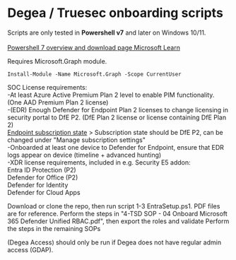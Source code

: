 # Degea / Truesec onboarding scripts
Scripts are only tested in **Powershell v7** and later on Windows 10/11. <br><br>
[Powershell 7 overview and download page Microsoft Learn](https://learn.microsoft.com/en-us/powershell/scripting/install/installing-powershell?view=powershell-7.3)

Requires Microsoft.Graph module.
```
Install-Module -Name Microsoft.Graph -Scope CurrentUser
```
SOC License requirements: <br>
-At least Azure Active Premium Plan 2 level to enable PIM functionality. (One AAD Premium Plan 2 license) <br>
-(EDR) Enough Defender for Endpoint Plan 2 licenses to change licensing in security portal to DfE P2. (DfE Plan 2 license or license containing DfE Plan 2) <br>
[Endpoint subscription state](https://security.microsoft.com/securitysettings/endpoints/licenses) > Subscription state should be DfE P2, can be changed under "Manage subscription settings" <br>
-Onboarded at least one device to Defender for Endpoint, ensure that EDR logs appear on device (timeline + advanced hunting)<br>
-XDR license requirements, included in e.g. Security E5 addon:<br>
Entra ID Protection (P2)<br>
Defender for Office (P2)<br>
Defender for Identity<br>
Defender for Cloud Apps<br>

Download or clone the repo, then run script 1-3 EntraSetup.ps1. PDF files are for reference.
Perform the steps in "4-TSD SOP - 04 Onboard Microsoft 365 Defender Unified RBAC.pdf", then export the roles and validate
Perform the steps in the remaining SOPs

(Degea Access) should only be run if Degea does not have regular admin access (GDAP).
